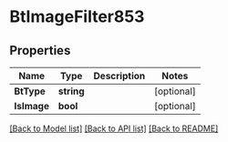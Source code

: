 # BtImageFilter853

## Properties

Name | Type | Description | Notes
------------ | ------------- | ------------- | -------------
**BtType** | **string** |  | [optional] 
**IsImage** | **bool** |  | [optional] 

[[Back to Model list]](../README.md#documentation-for-models) [[Back to API list]](../README.md#documentation-for-api-endpoints) [[Back to README]](../README.md)


